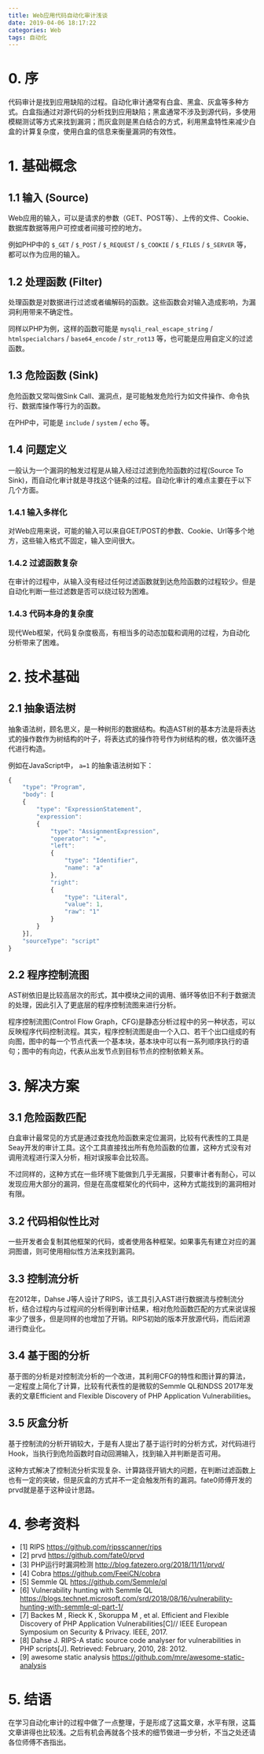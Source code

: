 ```yaml
---
title: Web应用代码自动化审计浅谈
date: 2019-04-06 18:17:22
categories: Web
tags: 自动化
---
```


# 0. 序

代码审计是找到应用缺陷的过程。自动化审计通常有白盒、黑盒、灰盒等多种方式。白盒指通过对源代码的分析找到应用缺陷；黑盒通常不涉及到源代码，多使用模糊测试等方式来找到漏洞；而灰盒则是黑白结合的方式，利用黑盒特性来减少白盒的计算复杂度，使用白盒的信息来衡量漏洞的有效性。

<!--more-->

# 1. 基础概念

## 1.1 输入 (Source)

Web应用的输入，可以是请求的参数（GET、POST等）、上传的文件、Cookie、数据库数据等用户可控或者间接可控的地方。

例如PHP中的 ``$_GET`` / ``$_POST`` / ``$_REQUEST`` / ``$_COOKIE`` / ``$_FILES``  / ``$_SERVER`` 等，都可以作为应用的输入。

## 1.2 处理函数 (Filter)

处理函数是对数据进行过滤或者编解码的函数。这些函数会对输入造成影响，为漏洞利用带来不确定性。

同样以PHP为例，这样的函数可能是 ``mysqli_real_escape_string`` / ``htmlspecialchars`` / ``base64_encode`` / ``str_rot13`` 等，也可能是应用自定义的过滤函数。

## 1.3 危险函数 (Sink)

危险函数又常叫做Sink Call、漏洞点，是可能触发危险行为如文件操作、命令执行、数据库操作等行为的函数。

在PHP中，可能是 ``include`` / ``system`` / ``echo`` 等。

## 1.4 问题定义

一般认为一个漏洞的触发过程是从输入经过过滤到危险函数的过程(Source To Sink)，而自动化审计就是寻找这个链条的过程。自动化审计的难点主要在于以下几个方面。

### 1.4.1 输入多样化

对Web应用来说，可能的输入可以来自GET/POST的参数、Cookie、Url等多个地方，这些输入格式不固定，输入空间很大。

### 1.4.2 过滤函数复杂

在审计的过程中，从输入没有经过任何过滤函数就到达危险函数的过程较少。但是自动化判断一些过滤数是否可以绕过较为困难。

### 1.4.3 代码本身的复杂度

现代Web框架，代码复杂度极高，有相当多的动态加载和调用的过程，为自动化分析带来了困难。

# 2. 技术基础

## 2.1 抽象语法树

抽象语法树，顾名思义，是一种树形的数据结构。构造AST树的基本方法是将表达式的操作数作为树结构的叶子，将表达式的操作符号作为树结构的根，依次循环迭代进行构造。

例如在JavaScript中， ``a=1`` 的抽象语法树如下：

```javascript
{
    "type": "Program",
    "body": [
    {
        "type": "ExpressionStatement",
        "expression":
        {
            "type": "AssignmentExpression",
            "operator": "=",
            "left":
            {
                "type": "Identifier",
                "name": "a"
            },
            "right":
            {
                "type": "Literal",
                "value": 1,
                "raw": "1"
            }
        }
    }],
    "sourceType": "script"
}
```

## 2.2 程序控制流图

AST树依旧是比较高层次的形式，其中模块之间的调用、循环等依旧不利于数据流的处理，因此引入了更底层的程序控制流图来进行分析。

程序控制流图(Control Flow Graph，CFG)是静态分析过程中的另一种状态，可以反映程序代码控制流程。其实，程序控制流图是由一个入口、若干个出口组成的有向图，图中的每一个节点代表一个基本块，基本块中可以有一系列顺序执行的语句；图中的有向边，代表从出发节点到目标节点的控制依赖关系。

# 3. 解决方案

## 3.1 危险函数匹配

白盒审计最常见的方式是通过查找危险函数来定位漏洞，比较有代表性的工具是Seay开发的审计工具。这个工具直接找出所有危险函数的位置，这种方式没有对调用流程进行深入分析，相对误报率会比较高。

不过同样的，这种方式在一些环境下能做到几乎无漏报，只要审计者有耐心，可以发现应用大部分的漏洞，但是在高度框架化的代码中，这种方式能找到的漏洞相对有限。

## 3.2 代码相似性比对

一些开发者会复制其他框架的代码，或者使用各种框架。如果事先有建立对应的漏洞图谱，则可使用相似性方法来找到漏洞。

## 3.3 控制流分析

在2012年，Dahse J等人设计了RIPS，该工具引入AST进行数据流与控制流分析，结合过程内与过程间的分析得到审计结果，相对危险函数匹配的方式来说误报率少了很多，但是同样的也增加了开销。RIPS初始的版本开放源代码，而后闭源进行商业化。

## 3.4 基于图的分析

基于图的分析是对控制流分析的一个改进，其利用CFG的特性和图计算的算法，一定程度上简化了计算，比较有代表性的是微软的Semmle QL和NDSS 2017年发表的文章Efficient and Flexible Discovery of PHP Application Vulnerabilities。

## 3.5 灰盒分析

基于控制流的分析开销较大，于是有人提出了基于运行时的分析方式，对代码进行Hook，当执行到危险函数时自动回溯输入，找到输入并判断是否可用。

这种方式解决了控制流分析实现复杂、计算路径开销大的问题，在判断过滤函数上也有一定的突破，但是灰盒的方式并不一定会触发所有的漏洞。fate0师傅开发的prvd就是基于这种设计思路。

# 4. 参考资料

+ [1] RIPS https://github.com/ripsscanner/rips
+ [2] prvd https://github.com/fate0/prvd
+ [3] PHP运行时漏洞检测 http://blog.fatezero.org/2018/11/11/prvd/
+ [4] Cobra https://github.com/FeeiCN/cobra
+ [5] Semmle QL https://github.com/Semmle/ql
+ [6] Vulnerability hunting with Semmle QL https://blogs.technet.microsoft.com/srd/2018/08/16/vulnerability-hunting-with-semmle-ql-part-1/
+ [7] Backes M , Rieck K , Skoruppa M , et al. Efficient and Flexible Discovery of PHP Application Vulnerabilities[C]// IEEE European Symposium on Security & Privacy. IEEE, 2017.
+ [8] Dahse J. RIPS-A static source code analyser for vulnerabilities in PHP scripts[J]. Retrieved: February, 2010, 28: 2012.
+ [9] awesome static analysis https://github.com/mre/awesome-static-analysis

# 5. 结语

在学习自动化审计的过程中做了一点整理，于是形成了这篇文章，水平有限，这篇文章讲得也比较浅。之后有机会再就各个技术的细节做进一步分析，不当之处还请各位师傅不吝指出。
